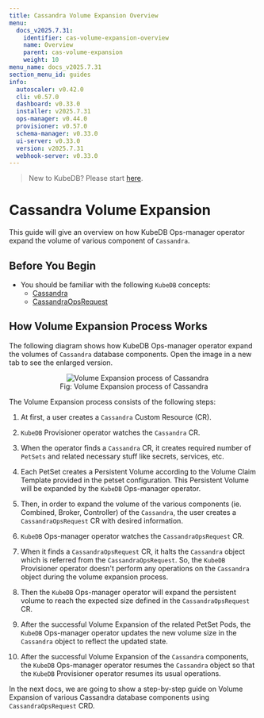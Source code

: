 ```yaml
---
title: Cassandra Volume Expansion Overview
menu:
  docs_v2025.7.31:
    identifier: cas-volume-expansion-overview
    name: Overview
    parent: cas-volume-expansion
    weight: 10
menu_name: docs_v2025.7.31
section_menu_id: guides
info:
  autoscaler: v0.42.0
  cli: v0.57.0
  dashboard: v0.33.0
  installer: v2025.7.31
  ops-manager: v0.44.0
  provisioner: v0.57.0
  schema-manager: v0.33.0
  ui-server: v0.33.0
  version: v2025.7.31
  webhook-server: v0.33.0
---
```


> New to KubeDB? Please start [here](/docs/v2025.7.31/README).

# Cassandra Volume Expansion

This guide will give an overview on how KubeDB Ops-manager operator expand the volume of various component of `Cassandra`.

## Before You Begin

- You should be familiar with the following `KubeDB` concepts:
    - [Cassandra](/docs/v2025.7.31/guides/cassandra/concepts/cassandra)
    - [CassandraOpsRequest](/docs/v2025.7.31/guides/cassandra/concepts/cassandraopsrequest)

## How Volume Expansion Process Works

The following diagram shows how KubeDB Ops-manager operator expand the volumes of `Cassandra` database components. Open the image in a new tab to see the enlarged version.

<figure align="center">
  <img alt="Volume Expansion process of Cassandra" src="/docs/v2025.7.31/images/day-2-operation/cassandra/volumeExpansion.svg">
<figcaption align="center">Fig: Volume Expansion process of Cassandra</figcaption>
</figure>

The Volume Expansion process consists of the following steps:

1. At first, a user creates a `Cassandra` Custom Resource (CR).

2. `KubeDB` Provisioner  operator watches the `Cassandra` CR.

3. When the operator finds a `Cassandra` CR, it creates required number of `PetSets` and related necessary stuff like secrets, services, etc.

4. Each PetSet creates a Persistent Volume according to the Volume Claim Template provided in the petset configuration. This Persistent Volume will be expanded by the `KubeDB` Ops-manager operator.

5. Then, in order to expand the volume of the various components (ie. Combined, Broker, Controller) of the `Cassandra`, the user creates a `CassandraOpsRequest` CR with desired information.

6. `KubeDB` Ops-manager operator watches the `CassandraOpsRequest` CR.

7. When it finds a `CassandraOpsRequest` CR, it halts the `Cassandra` object which is referred from the `CassandraOpsRequest`. So, the `KubeDB` Provisioner  operator doesn't perform any operations on the `Cassandra` object during the volume expansion process.

8. Then the `KubeDB` Ops-manager operator will expand the persistent volume to reach the expected size defined in the `CassandraOpsRequest` CR.

9. After the successful Volume Expansion of the related PetSet Pods, the `KubeDB` Ops-manager operator updates the new volume size in the `Cassandra` object to reflect the updated state.

10. After the successful Volume Expansion of the `Cassandra` components, the `KubeDB` Ops-manager operator resumes the `Cassandra` object so that the `KubeDB` Provisioner  operator resumes its usual operations.

In the next docs, we are going to show a step-by-step guide on Volume Expansion of various Cassandra database components using `CassandraOpsRequest` CRD.
